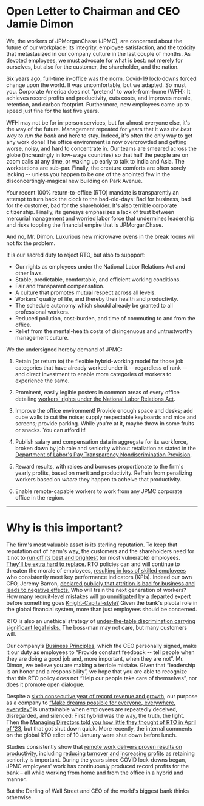 # Open Letter to Chairman and CEO Jamie Dimon

We, the workers of JPMorganChase (JPMC), are concerned about the future of our workplace:
its integrity, employee satisfaction, and the toxicity that metastasized in our company
culture in the last couple of months. As devoted employees, we must advocate for what is
best: not merely for ourselves, but also for the customer, the shareholder, and the nation.

Six years ago, full-time in-office was the norm. Covid-19 lock-downs forced change upon
the world. It was uncomfortable, but we adapted. So must you. Corporate America does not
"pretend" to work-from-home (WFH): It achieves record profits and productivity, cuts costs,
and improves morale, retention, and carbon footprint. Furthermore, new employees came up to
speed just fine for the last five years.

WFH may not be for in-person services, but for almost everyone else, it's the way of the
future. Management repeated for years that it was *the best way to run the bank* and here
to stay. Indeed, it's often the only way to get any work done! The office environment is
now overcrowded and getting worse, noisy, and hard to concentrate in. Our teams are smeared
across the globe (increasingly in low-wage countries) so that half the people are on zoom
calls at any time, or waking up early to talk to India and Asia. The workstations are sub-par.
Finally, the creature comforts are often sorely lacking -- unless you happen to be one of
the anointed few in the disconcertingly-magical new building on Park Avenue.

Your recent 100% return-to-office (RTO) mandate is transparently an attempt to turn back the
clock to the bad-old-days: Bad for business, bad for the customer, bad for the shareholder.
It's also terrible corporate citizenship. Finally, its genesys emphasizes a lack of trust
between mercurial management and worried labor force that undermines leadership and risks
toppling the financial empire that is JPMorganChase.

And no, Mr. Dimon. Luxurious new microwave ovens in the break rooms will not fix the problem.

It is our sacred duty to reject RTO, but also to suppport:

* Our rights as employees under the National Labor Relations Act and other laws.
* Stable, predictable, comfortable, and efficient working conditions.
* Fair and transparent compensation.
* A culture that promotes mutual respect across all levels.
* Workers' quality of life, and thereby their health and productivity.
* The schedule autonomy which should already be granted to all professional workers.
* Reduced pollution, cost-burden, and time of commuting to and from the office.
* Relief from the mental-health costs of disingenuous and untrustworthy management culture.

We the undersigned hereby demand of JPMC:

1. Retain (or return to) the flexible hybrid-working model for those job categories that
   have already worked under it -- regardless of rank -- and direct investment to enable
   more categories of workers to experience the same.

2. Prominent, easily legible posters in common areas of every office detailing
   [workers' rights under the National Labor Relations Act](https://www.nlrb.gov/sites/default/files/attachments/pages/node-251/employee-rights-under-the-nlra-poster-11-x-17-version-pdf-2022.pdf).

3. Improve the office environment! Provide enough space and desks; add cube walls to
   cut the noise; supply respectable keyboards and mice and screens; provide parking.
   While you're at it, maybe throw in some fruits or snacks. You can afford it!

4. Publish salary and compensation data in aggregate for its workforce,
   broken down by job role and seniority without retaliation as stated in the
   [Department of Labor's Pay Transparency Nondiscrimination Provision](https://www.dol.gov/sites/dolgov/files/ofccp/pdf/pay-transp_%20English_formattedESQA508c.pdf).

5. Reward results, with raises and bonuses proportionate to the firm's yearly profits,
   based on merit and productivity. Refrain from penalizing workers based on *where*
   they happen to acheive that productivity.

6. Enable remote-capable workers to work from any JPMC corporate office in the region.

-----------------------

# Why is this important? 

The firm's most valuable asset is its sterling reputation.
To keep that reputation out of harm's way, the customers and the shareholders
need for it not to
[run off its best and brightest](https://www.hrdive.com/news/rto-mandates-lead-to-brain-drain-attrition/734989/)
(or most vulnerable) employees.
[They'll be extra hard to replace.](https://www.shrm.org/topics-tools/news/employee-relations/rto-mandates-lead-to-higher-turnover--recruiting-challenges)
RTO policies can and will continue to threaten the morale of employees,
[resulting in loss of skilled employees](https://fortune.com/2024/12/13/return-to-office-mandate-risk-losing-top-performers-study/)
who consistently meet key performance indicators (KPIs).
Indeed our own CFO, Jeremy Barron,
[declared publicly that attrition is bad for business and leads to negative effects.](https://www.barrons.com/livecoverage/chase-wells-fargo-bank-america-citi-earnings/card/jpmorgan-cfo-says-firm-isn-t-hoping-office-push-prompts-attrition-UcpzAPU4dZikOvwkZ6sk)
Who will train the next generation of workers? How many recruit-level mistakes
will go unmitigated by a departed expert before something goes
[Knight-Capital-style?](https://www.henricodolfing.com/2019/06/project-failure-case-study-knight-capital.html)
Given the bank's pivotal role in the global financial system, more than just employees should be concerned.

RTO is also an unethical strategy of
[under-the-table discrimination carrying significant legal risks.](https://disasteravoidanceexperts.com/the-rising-legal-risks-of-rto-policies/)
The boss-man may not care, but many customers will.

Our company’s [Business Principles](https://www.jpmorganchase.com/content/dam/jpmc/jpmorgan-chase-and-co/documents/how-we-do-business.pdf),
which the CEO personally signed, make it our duty as employees to “Provide constant feedback -- tell people when they are doing a good job and, more important, when they are not”. Mr. Dimon, we believe you are making a terrible mistake. Given that “leadership is an honor and a responsibility”, we hope that you are able to recognize that this RTO policy does not “Help our people take care of themselves”, nor does it promote open dialogue.

Despite a [sixth consecutive year of record revenue and growth](https://www.jpmorganchase.com/ir/annual-report/2023/ar-ceo-letters),
our purpose as a company to
[“Make dreams possible for everyone, everywhere, everyday”](https://www.jpmorganchase.com/content/dam/jpmc/jpmorgan-chase-and-co/documents/how-we-do-business.pdf)
is unattainable when employees are repeatedly deceived, disregarded, and silenced:
First hybrid was the way, the truth, the light.
Then the [Managing Directors told you how little they thought of RTO in April of '23](https://www.reuters.com/business/finance/jpmorgan-employees-gripe-about-dimons-return-to-office-edict-2023-04-27/),
but that got shut down quick.
More recently, the internal comments on the global RTO edict of 10 January were shut down before lunch.

Studies consistently show that
[remote work delivers proven results on productivity,](https://bospar.com/press-release/bospars-10th-anniversary-research-confirms-remote-work-drives-superior-business-outcomes/)
including [reducing turnover and increasing profits](https://hbr.org/2024/10/one-company-a-b-tested-hybrid-work-heres-what-they-found)
as retaining seniority is important. During the years since COVID lock-downs began, JPMC employees' work has continuously produced record profits for the bank – all while working from home and from the office in a hybrid and manner.

But the Darling of Wall Street and CEO of the world's biggest bank thinks otherwise.

